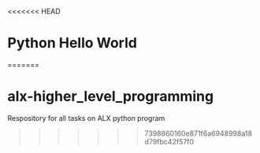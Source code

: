 <<<<<<< HEAD
# Python Hello World
=======
# alx-higher_level_programming
Respository for all tasks on ALX python program
>>>>>>> 7398860160e871f6a6948998a18d79fbc42f57f0
